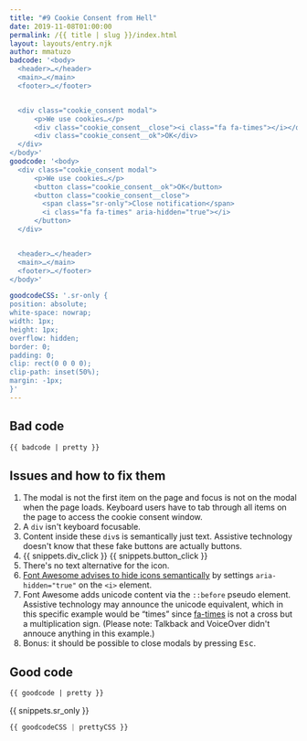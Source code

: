 ```yaml
---
title: "#9 Cookie Consent from Hell"
date: 2019-11-08T01:00:00
permalink: /{{ title | slug }}/index.html
layout: layouts/entry.njk
author: mmatuzo
badcode: '<body>
  <header>…</header>
  <main>…</main>
  <footer>…</footer>


  <div class="cookie_consent modal">
      <p>We use cookies…</p>
      <div class="cookie_consent__close"><i class="fa fa-times"></i></div>
      <div class="cookie_consent__ok">OK</div>
  </div>
</body>'
goodcode: '<body>
  <div class="cookie_consent modal">
      <p>We use cookies…</p>
      <button class="cookie_consent__ok">OK</button>
      <button class="cookie_consent__close">
        <span class="sr-only">Close notification</span>
        <i class="fa fa-times" aria-hidden="true"></i>
      </button>
  </div>


  <header>…</header>
  <main>…</main>
  <footer>…</footer>
</body>'

goodcodeCSS: '.sr-only {
position: absolute;
white-space: nowrap;
width: 1px;
height: 1px;
overflow: hidden;
border: 0;
padding: 0;
clip: rect(0 0 0 0);
clip-path: inset(50%);
margin: -1px;
}'
---
```



<div class="section bad">

## Bad code

```html
{{ badcode | pretty }}
```
</div>

<div class="section">

## Issues and how to fix them

1. The modal is not the first item on the page and focus is not on the modal when the page loads. Keyboard users have to tab through all items on the page to access the cookie consent window.
1. A `div` isn't keyboard focusable.
1. Content inside these `div`s is semantically just text. Assistive technology doesn't know that these fake buttons are actually buttons.
1. {{ snippets.div_click }} {{ snippets.button_click }}
1. There's no text alternative for the icon.
1. [Font Awesome advises to hide icons semantically](https://fontawesome.com/v4.7.0/accessibility/) by settings `aria-hidden="true"` on the `<i>` element.
1. Font Awesome adds unicode content via the `::before` pseudo element. Assistive technology may announce the unicode equivalent, which in this specific example would be “times” since [fa-times](https://fontawesome.com/icons/times) is not a cross but a multiplication sign. (Please note: Talkback and VoiceOver didn't annouce anything in this example.)
1. Bonus: it should be possible to close modals by pressing <kbd>Esc</kbd>.
</div>

<div class="section">

## Good code

```html
{{ goodcode | pretty }}
```

{{ snippets.sr_only }}

```css
{{ goodcodeCSS | prettyCSS }}
```
</div>
